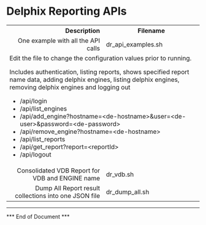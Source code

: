 # Delphix Reporting APIs

<table>
  <tr>
   <th align=right>Description</th><th>Filename</th>
  </tr>
  <tr>
   <td align=right>One example with all the API calls</td><td>dr_api_examples.sh </td>
  </tr>
  <tr>
    <td colspan=2>
Edit the file to change the configuration values prior to running.

Includes authentication, listing reports, shows specified report name data, adding delphix engines, listing delphix engines, removing delphix engines and logging out 

<ul>
  <li>/api/login</li>
  <li>/api/list_engines</li>
  <li>/api/add_engine?hostname=&lt;de-hostname&gt;&user=&lt;de-user&gt;&password=&lt;de-password&gt;</li>
  <li>/api/remove_engine?hostname=&lt;de-hostname&gt;</li>
  <li>/api/list_reports</li>
  <li>/api/get_report?report=&lt;reportId&gt;</li>
  <li>/api/logout</li>
</ul>

  </td>
  </tr>
  <tr>
   <td align=right>Consolidated VDB Report for VDB and ENGINE name</td><td>dr_vdb.sh </td>
  </tr>
  <tr>
   <td align=right width="50%">Dump All Report result collections into one JSON file</td><td>dr_dump_all.sh </td>
  </tr>
 </table>
 
 <hr color=teal size=3 />
  
*** End of Document ***
